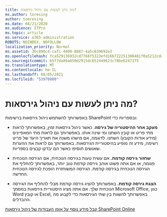 ```yaml
---
title: מה ניתן לעשות עם ניהול גירסאות?
ms.author: toresing
author: tomresing
ms.date: 04/21/2020
ms.audience: ITPro
ms.topic: article
ms.service: o365-administration
ROBOTS: NOINDEX, NOFOLLOW
localization_priority: Normal
ms.assetid: 36c890c4-cafc-4409-8887-4a5c039692e3
ms.openlocfilehash: fca529136932cd7768f5323efd16b722251308481f0a5212cda5ac5e7dc591d1
ms.sourcegitcommit: b5f7da89a650d2915dc652449623c78be6247175
ms.translationtype: MT
ms.contentlocale: he-IL
ms.lasthandoff: 08/05/2021
ms.locfileid: "53970800"
---
```

# <a name="what-can-i-do-with-versioning"></a>מה ניתן לעשות עם ניהול גירסאות?

באפשרותך להשתמש ניהול גירסאות ברשימות SharePoint ובספריות כדי:
  
- **מעקב אחר ההיסטוריה של גירסה**. כאשר ניהול גירסאות זמין, באפשרותך לראות מתי פריט או קובץ השתנו ומי שינה אותו. באפשרותך גם לראות מתי המאפיינים (מידע אודות הקובץ) השתנו. לדוגמה, אם מישהו משנה את תאריך היעד של פריט רשימה, מידע זה מופיע בהיסטוריית הגירסאות. באפשרותך גם לראות את ההערות שאנשים תוסיפו כאשר הם יבדקו קבצים בספריות. 
    
- **שחזור גירסה קודמת.** אם עשית טעות בגירסה הנוכחית, אם הגירסה הנוכחית פגומה, או אם אתה פשוט אוהב גירסה קודמת טוב יותר, באפשרותך להחליף את הגירסה הנוכחית בגירסה קודמת. הגירסה המשוחזרת הופכת לגירסה הנוכחית החדשה. 
    
- **הצגת גירסה קודמת.** באפשרותך להציג גירסה קודמת מבלי להחליף את הגירסה הנוכחית שלך. אם אתה מציג היסטוריית גירסאות במסמך Microsoft Office, כגון Word או קובץ Excel, באפשרותך להשוות בין שתי הגירסאות כדי לקבוע מה ההבדלים. 
    
[קבל מידע נוסף על אופן העבודות של ניהול גירסאות SharePoint Online](https://go.microsoft.com/fwlink/?linkid=875710)
  

